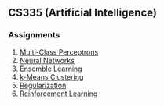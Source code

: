## CS335 (Artificial Intelligence)

### Assignments
	
<ol>
	<li><a href="https://www.cse.iitb.ac.in/~shivaram/teaching/cs337+335-s2019/resources/la-1/lab-assignment-1.html">Multi-Class Perceptrons</a></li>
	<li>
		<a href="https://www.cse.iitb.ac.in/~shivaram/teaching/cs337+335-s2019/resources/la-2/lab-assignment-2.html">Neural Networks</a>
	</li>
	<li>
		<a href="https://www.cse.iitb.ac.in/~shivaram/teaching/cs337+335-s2019/resources/la-3/lab-assignment-3.html">Ensemble Learning</a>
	</li>
	<li>
		<a href="https://www.cse.iitb.ac.in/~shivaram/teaching/cs337+335-s2019/resources/la-4/lab-assignment-4.html">k-Means Clustering</a>
	</li>
	<li>
		<a href="https://www.cse.iitb.ac.in/~shivaram/teaching/cs337+335-s2019/resources/la-5/lab-assignment-5.html">Regularization</a>
	</li>
	<li>
		<a href="https://www.cse.iitb.ac.in/~shivaram/teaching/cs337+335-s2019/resources/la-6/lab-assignment-6.html">Reinforcement Learning</a>
	</li>
</ol> 